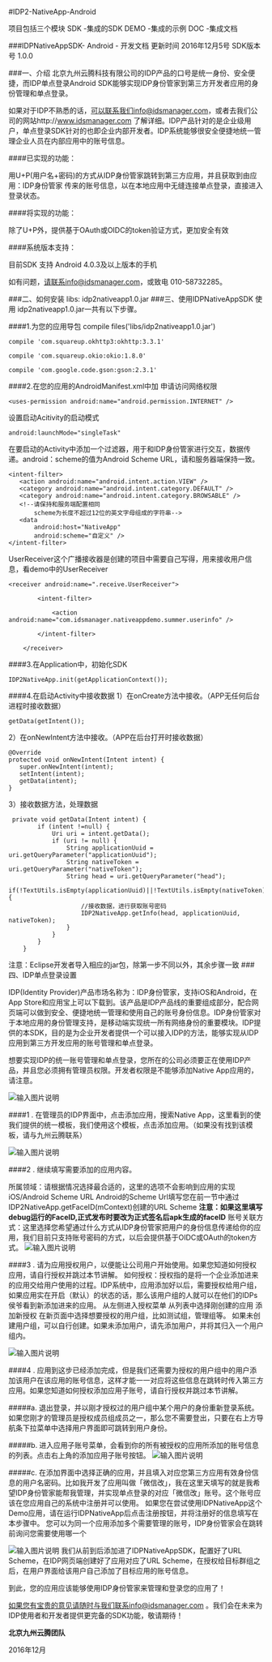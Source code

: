 #IDP2-NativeApp-Android

项目包括三个模块
SDK    -集成的SDK
DEMO   -集成的示例
DOC    -集成文档

###IDPNativeAppSDK- Android - 开发文档
更新时间 2016年12月5号
SDK版本号 1.0.0

###一、介绍
北京九州云腾科技有限公司的IDP产品的口号是统一身份、安全便捷，而IDP单点登录Android SDK能够实现IDP身份管家到第三方开发者应用的身份管理和单点登录。


如果对于IDP不熟悉的话，可以联系我们info@idsmanager.com，或者去我们公司的网站http://www.idsmanager.com 了解详细。IDP产品针对的是企业级用户，单点登录SDK针对的也即企业内部开发者。IDP系统能够很安全便捷地统一管理企业人员在内部应用中的账号信息。

####已实现的功能：

用U+P(用户名+密码)的方式从IDP身份管家跳转到第三方应用，并且获取到由应用：IDP身份管家 传来的账号信息，以在本地应用中无缝连接单点登录，直接进入登录状态。

####将实现的功能：

除了U+P外，提供基于OAuth或OIDC的token验证方式，更加安全有效

####系统版本支持： 

目前SDK 支持 Android 4.0.3及以上版本的手机

如有问题，请联系info@idsmanager.com，或致电 010-58732285。


###二、如何安装
libs:
    idp2nativeapp1.0.jar
###三、使用IDPNativeAppSDK
使用 idp2nativeapp1.0.jar一共有以下步骤。

####1.为您的应用导包
    compile files('libs/idp2nativeapp1.0.jar')

    compile 'com.squareup.okhttp3:okhttp:3.3.1'

    compile 'com.squareup.okio:okio:1.8.0'

    compile 'com.google.code.gson:gson:2.3.1'

####2.在您的应用的AndroidManifest.xml中加
申请访问网络权限
```
<uses-permission android:name="android.permission.INTERNET" />
```
设置启动Acitivity的启动模式
```
android:launchMode="singleTask"
```
在要启动的Activity中添加一个过滤器，用于和IDP身份管家进行交互，数据传递。android：scheme的值为Android Scheme URL，请和服务器端保持一致。
```
<intent-filter>
   <action android:name="android.intent.action.VIEW" />
   <category android:name="android.intent.category.DEFAULT" />
   <category android:name="android.intent.category.BROWSABLE" />
   <!--请保持和服务端配置相同
       scheme为长度不超过12位的英文字母组成的字符串-->
   <data
       android:host="NativeApp"
       android:scheme="自定义" />
</intent-filter>
```

UserReceiver这个广播接收器是创建的项目中需要自己写得，用来接收用户信息，看demo中的UserReceiver

    <receiver android:name=".receive.UserReceiver">

            <intent-filter>

                <action android:name="com.idsmanager.nativeappdemo.summer.userinfo" />

            </intent-filter>

        </receiver>

####3.在Application中，初始化SDK
```
IDP2NativeApp.init(getApplicationContext());

```
####4.在启动Activity中接收数据
1）在onCreate方法中接收。（APP无任何后台进程时接收数据）
 ```
getData(getIntent());
```
2）在onNewIntent方法中接收。（APP在后台打开时接收数据）
```
@Override
protected void onNewIntent(Intent intent) {
   super.onNewIntent(intent);
   setIntent(intent);
   getData(intent);
}
```
3）接收数据方法，处理数据
```
 private void getData(Intent intent) {
        if (intent !=null) {
            Uri uri = intent.getData();
            if (uri != null) {
                String applicationUuid = uri.getQueryParameter("applicationUuid");
                String nativeToken = uri.getQueryParameter("nativeToken");
                String head = uri.getQueryParameter("head");
                if(!TextUtils.isEmpty(applicationUuid)||!TextUtils.isEmpty(nativeToken)||!TextUtils.isEmpty(head)){
                    //接收数据，进行获取账号密码
                    IDP2NativeApp.getInfo(head, applicationUuid, nativeToken);
                }
            }
        }
    }

```
注意：Eclipse开发者导入相应的jar包，除第一步不同以外，其余步骤一致
###四、IDP单点登录设置

IDP(Identity Provider)产品市场名称为：IDP身份管家，支持iOS和Android，在App Store和应用宝上可以下载到。该产品是IDP产品线的重要组成部分，配合网页端可以做到安全、便捷地统一管理和使用自己的账号身份信息。IDP身份管家对于本地应用的身份管理支持，是移动端实现统一所有网络身份的重要模块。IDP提供的本SDK，目的是为企业开发者提供一个可以接入IDP的方法，能够实现从IDP应用到第三方开发应用的账号管理和单点登录。


想要实现IDP的统一账号管理和单点登录，您所在的公司必须要正在使用IDP产品，并且您必须拥有管理员权限。开发者权限是不能够添加Native App应用的，请注意。

![输入图片说明](http://git.oschina.net/uploads/images/2016/1223/161718_c856384b_1034121.gif "在这里输入图片标题")




####1 . 在管理员的IDP界面中，点击添加应用，搜索Native App，这里看到的使我们提供的统一模板，我们使用这个模板，点击添加应用。（如果没有找到该模板，请与九州云腾联系）

![输入图片说明](http://git.oschina.net/uploads/images/2016/1223/161930_1ac1483a_1034121.png "在这里输入图片标题")


####2 . 继续填写需要添加的应用内容。

所属领域：请根据情况选择最合适的，这里的选项不会影响到应用的实现
iOS/Android Scheme URL
Android的Scheme Url填写您在前一节中通过 IDP2NativeApp.getFaceID(mContext)创建的URL Scheme
 **注意：如果这里填写debug运行的FaceID,正式发布时要改为正式签名后apk生成的faceID** 
账号关联方式：这里选择您希望通过什么方式从IDP身份管家把用户的身份信息传递给你的应用，我们目前只支持账号密码的方式，以后会提供基于OIDC或OAuth的token方式。
![输入图片说明](http://git.oschina.net/uploads/images/2016/1223/162044_774f4a0e_1034121.png "在这里输入图片标题")



####3 . 请为应用授权用户，以便能让公司用户开始使用。如果您知道如何授权应用，请自行授权并跳过本节讲解。
如何授权：授权指的是将一个企业添加进来的应用交给用户使用的过程。IDP系统中，应用添加好以后，需要授权给用户组，如果应用实在开启（默认）的状态的话，那么该用户组的人就可以在他们的IDPs侯爷看到新添加进来的应用。
从左侧进入授权菜单
从列表中选择刚创建的应用
添加新授权
在新页面中选择想要授权的用户组，比如测试组，管理组等。
如果未创建用户组，可以自行创建。如果未添加用户，请先添加用户，并将其归入一个用户组内。

![输入图片说明](http://git.oschina.net/uploads/images/2016/1223/162137_388930bb_1034121.png "在这里输入图片标题")

####4 . 应用到这步已经添加完成，但是我们还需要为授权的用户组中的用户添加该用户在该应用的账号信息，这样才能一一对应将这些信息在跳转时传入第三方应用。如果您知道如何授权添加应用子账号，请自行授权并跳过本节讲解。

#####a. 退出登录，并以刚才授权过的用户组中某个用户的身份重新登录系统。如果您刚才的管理员是授权成员组成员之一，那么您不需要登出，只要在右上方导航条下拉菜单中选择用户界面即可跳转到用户身份。

#####b. 进入应用子账号菜单，会看到你的所有被授权的应用所添加的账号信息的列表。点击右上角的添加应用子账号按钮。
![输入图片说明](http://git.oschina.net/uploads/images/2016/1223/162207_2a2ca90b_1034121.png "在这里输入图片标题")

#####c. 在添加界面中选择正确的应用，并且填入对应您第三方应用有效身份信息的用户名密码。比如我开发了应用叫做「微信改」，我在这里天填写的就是我希望IDP身份管家能帮我管理，并实现单点登录的对应「微信改」账号。这个账号应该在您应用自己的系统中注册并可以使用。
如果您在尝试使用IDPNativeApp这个Demo应用，请在运行IDPNativeApp后点击注册按钮，并将注册好的信息填写在本步骤中。
您可以为同一个应用添加多个需要管理的账号，IDP身份管家会在跳转前询问您需要使用哪一个

![输入图片说明](http://git.oschina.net/uploads/images/2016/1223/162241_ccffc1a9_1034121.png "在这里输入图片标题")
我们从前到后添加进了IDPNativeAppSDK，配置好了URL Scheme，在IDP网页端创建好了应用对应了URL Scheme，在授权给目标群组之后，在用户界面给该用户自己添加了目标应用的账号信息。


到此，您的应用应该能够使用IDP身份管家来管理和登录您的应用了！



如果您有宝贵的意见请随时与我们联系info@idsmanager.com 。我们会在未来为IDP使用者和开发者提供更完备的SDK功能，敬请期待！


 **北京九州云腾团队** 

2016年12月